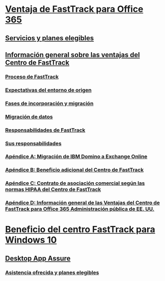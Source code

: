 # [Ventaja de FastTrack para Office 365](O365-fasttrack-benefit-for-office-365.md)
## [Servicios y planes elegibles](O365-eligible-services-and-plans.md)
## [Información general sobre las ventajas del Centro de FastTrack](O365-fasttrack-benefit-overview.md)
### [Proceso de FastTrack](O365-fasttrack-process.md)
### [Expectativas del entorno de origen](O365-source-environment-expectations.md)
### [Fases de incorporación y migración](O365-onboarding-and-migration.md)
### [Migración de datos](O365-data-migration.md)
### [Responsabilidades de FastTrack](O365-fasttrack-responsibilities.md)
### [Sus responsabilidades](O365-your-responsibilities.md)
### [Apéndice A: Migración de IBM Domino a Exchange Online](O365-from-ibm-domino-to-exchange-online.md)
### [Apéndice B: Beneficio adicional del Centro de FastTrack](O365-fasttrack-additional-benefits.md)
### [Apéndice C: Contrato de asociación comercial según las normas HIPAA del Centro de FastTrack](O365-hipaa-business-associate-agreement.md)
### [Apéndice D: Información general de las Ventajas del Centro de FastTrack para Office 365 Administración pública de EE. UU.](US-Gov-appendix-overview.md)
# [Beneficio del centro FastTrack para Windows 10](Win-10-fasttrack-benefit-for-Windows-10.md)
## [Desktop App Assure](Win-10-desktop-app-assure.md)
### [Asistencia ofrecida y planes elegibles](Win-10-daa-assistance-offered-and-plans.md)